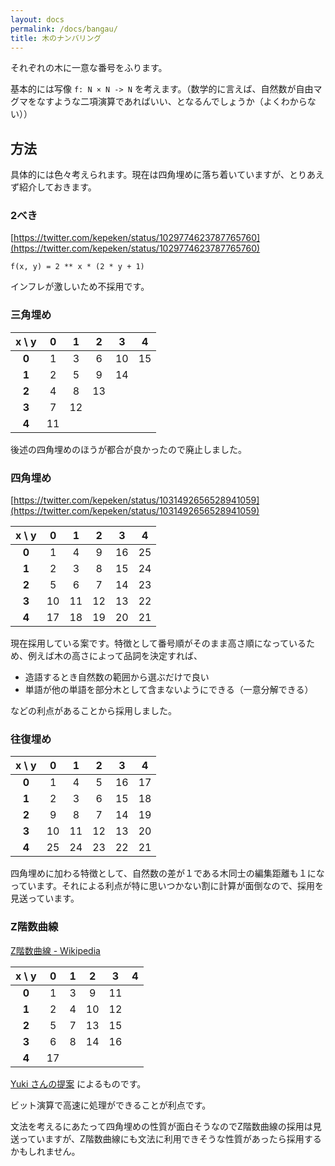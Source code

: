 ```yaml
---
layout: docs
permalink: /docs/bangau/
title: 木のナンバリング
---
```


それぞれの木に一意な番号をふります。

基本的には写像 `f: N × N -> N` を考えます。（数学的に言えば、自然数が自由マグマをなすような二項演算であればいい、となるんでしょうか（よくわからない））


## 方法

具体的には色々考えられます。現在は四角埋めに落ち着いていますが、とりあえず紹介しておきます。


### 2べき

[https://twitter.com/kepeken/status/1029774623787765760](https://twitter.com/kepeken/status/1029774623787765760)

```
f(x, y) = 2 ** x * (2 * y + 1)
```

インフレが激しいため不採用です。


### 三角埋め

|x \ y|  0|  1|  2|  3|  4|
|:---:|:-:|:-:|:-:|:-:|:-:|
|__0__|  1|  3|  6| 10| 15|
|__1__|  2|  5|  9| 14|   |
|__2__|  4|  8| 13|   |   |
|__3__|  7| 12|   |   |   |
|__4__| 11|   |   |   |   |

後述の四角埋めのほうが都合が良かったので廃止しました。


### 四角埋め

[https://twitter.com/kepeken/status/1031492656528941059](https://twitter.com/kepeken/status/1031492656528941059)

|x \ y|  0|  1|  2|  3|  4|
|:---:|:-:|:-:|:-:|:-:|:-:|
|__0__|  1|  4|  9| 16| 25|
|__1__|  2|  3|  8| 15| 24|
|__2__|  5|  6|  7| 14| 23|
|__3__| 10| 11| 12| 13| 22|
|__4__| 17| 18| 19| 20| 21|

現在採用している案です。特徴として番号順がそのまま高さ順になっているため、例えば木の高さによって品詞を決定すれば、

- 造語するとき自然数の範囲から選ぶだけで良い
- 単語が他の単語を部分木として含まないようにできる（一意分解できる）

などの利点があることから採用しました。


### 往復埋め

|x \ y|  0|  1|  2|  3|  4|
|:---:|:-:|:-:|:-:|:-:|:-:|
|__0__|  1|  4|  5| 16| 17|
|__1__|  2|  3|  6| 15| 18|
|__2__|  9|  8|  7| 14| 19|
|__3__| 10| 11| 12| 13| 20|
|__4__| 25| 24| 23| 22| 21|

四角埋めに加わる特徴として、自然数の差が１である木同士の編集距離も１になっています。それによる利点が特に思いつかない割に計算が面倒なので、採用を見送っています。


### Z階数曲線

[Z階数曲線 - Wikipedia](https://ja.wikipedia.org/wiki/Z%E9%9A%8E%E6%95%B0%E6%9B%B2%E7%B7%9A)

|x \ y|  0|  1|  2|  3|  4|
|:---:|:-:|:-:|:-:|:-:|:-:|
|__0__|  1|  3|  9| 11|   |
|__1__|  2|  4| 10| 12|   |
|__2__|  5|  7| 13| 15|   |
|__3__|  6|  8| 14| 16|   |
|__4__| 17|   |   |   |   |

[Yuki さんの提案](https://twitter.com/Yuki_jukjis/status/1108569158529110016) によるものです。

ビット演算で高速に処理ができることが利点です。

文法を考えるにあたって四角埋めの性質が面白そうなのでZ階数曲線の採用は見送っていますが、Z階数曲線にも文法に利用できそうな性質があったら採用するかもしれません。
